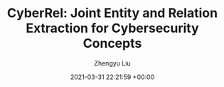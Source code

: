 ---
layout: post
title:  "CyberRel: Joint Entity and Relation Extraction for Cybersecurity Concepts"
date:   2021-03-31 22:21:59 +00:00
categories: research
author: "Zhengyu Liu"
authors: "Yongyan Guo, <strong>Zhengyu Liu</strong>, Cheng Huang, Jiayong Liu, Wangyuan Jing, Ziwang Wang, Yanghao Wang"
venue: "International Conference on Information and Communications Security (ICICS), 2022"
award: "Best Student Paper Award"
---